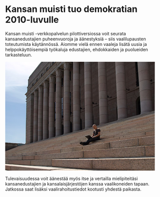 Kansan muisti tuo demokratian 2010-luvulle
==========================================
Kansan muisti -verkkopalvelun pilottiversiossa voit seurata kansanedustajien puheenvuoroja ja äänestyksiä – siis vaalilupausten toteutumista käytännössä. Aiomme vielä ennen vaaleja lisätä uusia ja helppokäyttöisempiä työkaluja edustajien, ehdokkaiden ja puolueiden tarkasteluun.

![Eduskuntatalo](/static/images/main.jpg "Eduskuntatalo")

Tulevaisuudessa voit äänestää myös itse ja vertailla mielipiteitäsi
kansanedustajien ja kansalaisjärjestöjen kanssa vaalikoneiden tapaan. 
Jatkossa saat lisäksi vaalirahoitustiedot kootusti yhdestä paikasta.
